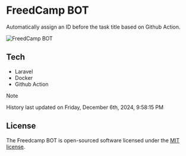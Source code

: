 # FreedCamp BOT

Automatically assign an ID before the task title based on Github Action.

![FreedCamp BOT](https://repository-images.githubusercontent.com/737932867/7d34798b-2680-471c-b089-a78a718d3d6a)

## Tech

- Laravel
- Docker
- Github Action

> [!NOTE]  
> History last updated on Friday, December 6th, 2024, 9:58:15 PM

## License

The Freedcamp BOT is open-sourced software licensed under the [MIT license](https://opensource.org/licenses/MIT).
